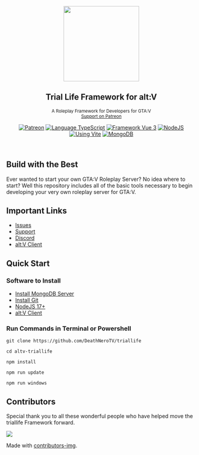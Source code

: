 <p align="center">
    <img src="https://imgur.com/gallery/LQ0vkRs" width="200">
</p>

<h2 align="center">
	Trial Life Framework for alt:V      
</h2>

<p align="center">
    <sup>A Roleplay Framework for Developers for GTA:V</sup>
    <br />
    <sup>
        <a href="https://patreon.com/deathnerotv/">Support on Patreon</a>
    </sup>
</p>

<p align="center">
    <a href="https://patreon.com/stuyk" target="__blank"><img src="https://img.shields.io/badge/Support-Patreon-orange.svg?label=" alt="Patreon"></a>
    <a href="https://typescriptlang.org" target="__blank"><img src="https://img.shields.io/badge/Typescript-Typescript-007acc?label=" alt="Language TypeScript"></a>
    <a href="https://vuejs.org" target="__blank"><img src="https://img.shields.io/badge/Framework-Vue%203-green.svg?label=" alt="Framework Vue 3"></a>
    <a href="https://nodejs.org" target="__blank"><img src="https://img.shields.io/badge/Using-NodeJS-darkgreen.svg?label=" alt="NodeJS"></a>
    <a href="https://vitejs.dev" target="__blank"><img src="https://img.shields.io/badge/Using-Vite-cyan.svg?label=" alt="Using Vite"></a>
    <a href="https://mongodb.com/" target="__blank"><img src="https://img.shields.io/badge/Using-MongoDB-green.svg?label=" alt="MongoDB"></a>
</p>

<br />

## Build with the Best

Ever wanted to start your own GTA:V Roleplay Server? No idea where to start? Well this repository includes all of the basic tools necessary to begin developing your very own roleplay server for GTA:V.

## Important Links

-   [Issues](https://github.com/deathnerotv/altv-triallife-issues)
-   [Support](https://patreon.com/stuyk/)
-   [Discord](https://ares.stuyk.com/v1/get/discord)
-   [alt:V Client](https://altv.mp)

## Quick Start

### Software to Install

-   [Install MongoDB Server](https://www.mongodb.com/try/download/community)
-   [Install Git](https://git-scm.com/downloads)
-   [NodeJS 17+](https://nodejs.org/en/download/)
-   [alt:V Client](https://altv.mp/)

### Run Commands in Terminal or Powershell

```
git clone https://github.com/DeathNeroTV/triallife
```

```
cd altv-triallife
```

```
npm install
```

```
npm run update
```

```
npm run windows
```

## Contributors

Special thank you to all these wonderful people who have helped move the triallife Framework forward.

<a href = "https://github.com/stuyk/altv-triallife/graphs/contributors">
  <img src="https://contrib.rocks/image?repo=stuyk/altv-triallife"/>
</a>

Made with [contributors-img](https://contrib.rocks).
